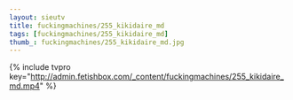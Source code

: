 ```yaml
--- 
layout: sieutv
title: fuckingmachines/255_kikidaire_md
tags: [fuckingmachines/255_kikidaire_md]
thumb_: fuckingmachines/255_kikidaire_md.jpg
---
```

{% include tvpro key="http://admin.fetishbox.com/_content/fuckingmachines/255_kikidaire_md.mp4" %} 

